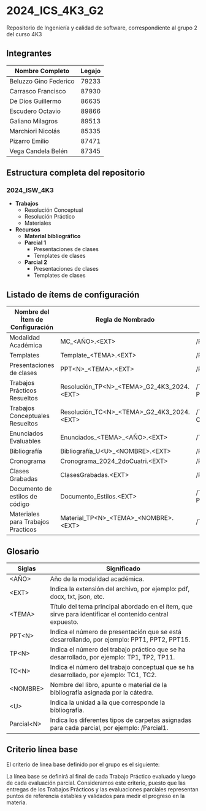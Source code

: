 # 2024_ICS_4K3_G2

Repositorio de Ingeniería y calidad de software, correspondiente al grupo 2 del curso 4K3

## Integrantes

| Nombre Completo        | Legajo |
|------------------------|--------------------------|
| Beluzzo Gino Federico  | 79233                    |
| Carrasco Francisco     | 87930                    |
| De Dios Guillermo      | 86635                    |
| Escudero Octavio       | 89866                    |
| Galiano Milagros       | 89513                    |
| Marchiori Nicolás      | 85335                    |
| Pizarro Emilio         | 87471                    |
| Vega Candela Belén     | 87345                    |

## Estructura completa del repositorio

### 2024_ISW_4K3

- **Trabajos**
  - Resolución Conceptual
  - Resolución Práctico
  - Materiales
- **Recursos**
  - **Material bibliográfico**
  - **Parcial 1**
    - Presentaciones de clases
    - Templates de clases
  - **Parcial 2**
    - Presentaciones de clases
    - Templates de clases

## Listado de ítems de configuración

| Nombre del Ítem de Configuración      | Regla de Nombrado                                      | Ubicación Física                                       |
|---------------------------------------|--------------------------------------------------------|--------------------------------------------------------|
| Modalidad Académica                   | MC\_&lt;AÑO&gt;.&lt;EXT&gt;                           | /Recursos                                              |
| Templates                             | Template\_&lt;TEMA&gt;.&lt;EXT&gt;                           | /Recursos/Parcial&lt;N&gt;/Templates de clases         |
| Presentaciones de clases              | PPT&lt;N&gt;\_&lt;TEMA&gt;.&lt;EXT&gt;                        | /Recursos/Parcial&lt;N&gt;/Presentaciones de clases    |
| Trabajos Prácticos Resueltos          | Resolución\_TP&lt;N&gt;\_&lt;TEMA&gt;\_G2\_4K3\_2024.&lt;EXT&gt; | /Trabajos/Resolucion Práctico/Resolucion_TP&lt;N&gt;_&lt;TEMA&gt;_G2_4k3_2024                          |
| Trabajos Conceptuales Resueltos       | Resolución\_TC&lt;N&gt;\_&lt;TEMA&gt;\_G2\_4K3\_2024.&lt;EXT&gt; | /Trabajos/Resolución Conceptual/Resolucion_TP&lt;N&gt;_&lt;TEMA&gt;_G2_4k3_2024                          |                        |
| Enunciados Evaluables                 | Enunciados\_&lt;TEMA&gt;\_&lt;AÑO&gt;.&lt;EXT&gt;             | /Trabajos                                              |
| Bibliografía                          | Bibliografía\_U&lt;U&gt;\_&lt;NOMBRE&gt;.&lt;EXT&gt;          | /Recursos/Material Bibliográfico                       |
| Cronograma                          | Cronograma_2024_2doCuatri.&lt;EXT&gt;         | /Recursos                    |
| Clases Grabadas                         | ClasesGrabadas.&lt;EXT&gt;         | /Recursos                    |
| Documento de estilos de código                        | Documento_Estilos.&lt;EXT&gt;         | /Trabajos/Resolucion Práctico/Resolucion_TP&lt;N&gt;_&lt;TEMA&gt;_G2_4k3_2024                   |
| Materiales para Trabajos Practicos | Material\_TP&lt;N&gt;\_&lt;TEMA&gt;\_&lt;NOMBRE&gt;.&lt;EXT&gt; | /Trabajos/Materiales |

## Glosario

| Siglas        | Significado                                                                                                 |
|---------------|-------------------------------------------------------------------------------------------------------------|
| &lt;AÑO&gt;         | Año de la modalidad académica.                                                                              |
| &lt;EXT&gt;         | Indica la extensión del archivo, por ejemplo: pdf, docx, txt, json, etc.
| &lt;TEMA&gt;        | Título del tema principal abordado en el ítem, que sirve para identificar el contenido central expuesto.    |
| PPT&lt;N&gt;        | Indica el número de presentación que se está desarrollando, por ejemplo: PPT1, PPT2, PPT15.                |
| TP&lt;N&gt;         | Indica el número del trabajo práctico que se ha desarrollado, por ejemplo: TP1, TP2, TP11.                |
| TC&lt;N&gt;         | Indica el número del trabajo conceptual que se ha desarrollado, por ejemplo: TC1, TC2.                      |
| &lt;NOMBRE&gt;      | Nombre del libro, apunte o material de la bibliografía asignada por la cátedra.                             |
| &lt;U&gt;           | Indica la unidad a la que corresponde la bibliografía.                                                      |
| Parcial&lt;N&gt;    | Indica los diferentes tipos de carpetas asignadas para cada parcial, por ejemplo: /Parcial1.                |

## Criterio línea base

El criterio de línea base definido por el grupo es el siguiente:

La línea base se definirá al final de cada Trabajo Práctico evaluado y luego de cada evaluación parcial. Consideramos este criterio, puesto que las entregas de los Trabajos Prácticos y las evaluaciones parciales representan puntos de referencia estables y validados para medir el progreso en la materia.
